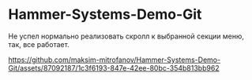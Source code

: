 # Hammer-Systems-Demo-Git

Не успел нормально реализовать скролл к выбранной секции меню, так, все работает.

https://github.com/maksim-mitrofanov/Hammer-Systems-Demo-Git/assets/87092187/1c3f6193-847e-42ee-80bc-354b813bb962


